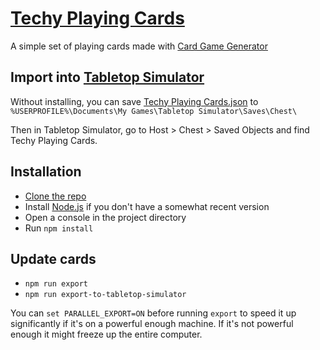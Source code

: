# [Techy Playing Cards][]

A simple set of playing cards made with [Card Game Generator][]

## Import into [Tabletop Simulator][]

Without installing, you can save [Techy Playing Cards.json][] to `%USERPROFILE%\Documents\My Games\Tabletop Simulator\Saves\Chest\`

<!-- If installed, you can just `npm run export-to-tabletop-simulator` -->

Then in Tabletop Simulator, go to Host > Chest > Saved Objects and find Techy Playing Cards.


## Installation

* [Clone the repo][Cloning a repository]
* Install [Node.js][] if you don't have a somewhat recent version
* Open a console in the project directory
* Run `npm install`


## Update cards

* `npm run export`
* `npm run export-to-tabletop-simulator`

You can `set PARALLEL_EXPORT=ON` before running `export` to speed it up significantly if it's on a powerful enough machine.
If it's not powerful enough it might freeze up the entire computer.


[Techy Playing Cards]: http://1j01.github.io/techy-playing-cards/
[Techy Playing Cards.json]: https://raw.githubusercontent.com/1j01/techy-playing-cards/gh-pages/data/export/Techy%20Playing%20Cards.json
[Node.js]: https://nodejs.org/en/
[Tabletop Simulator]: http://store.steampowered.com/app/286160/
[Card Game Generator]: https://github.com/1j01/card-game-generator
[Cloning a repository]: https://help.github.com/articles/cloning-a-repository/
